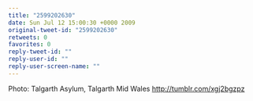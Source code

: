 ```yaml
---
title: "2599202630"
date: Sun Jul 12 15:00:30 +0000 2009
original-tweet-id: "2599202630"
retweets: 0
favorites: 0
reply-tweet-id: ""
reply-user-id: ""
reply-user-screen-name: ""
---
```

Photo: Talgarth Asylum, Talgarth Mid Wales http://tumblr.com/xgj2bgzpz
